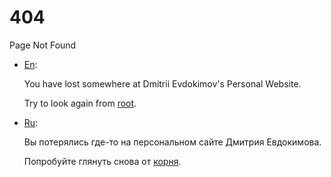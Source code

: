 # 404

Page Not Found

* [En](/en "English language (по-английски)"):

  You have lost somewhere at Dmitrii Evdokimov's Personal Website.

  Try to look again from [root](/).

* [Ru](ru "Russian language (по-русски)"):

  Вы потерялись где-то на персональном сайте Дмитрия Евдокимова.

  Попробуйте глянуть снова от [корня](/).
